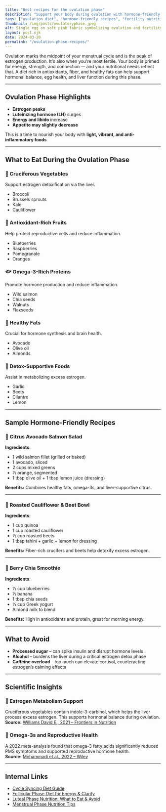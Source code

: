 ```yaml
---
title: "Best recipes for the ovulation phase"
description: "Support your body during ovulation with hormone-friendly recipes that balance estrogen and boost fertility. Includes easy, antioxidant-rich meal ideas."
tags: ["ovulation diet", "hormone-friendly recipes", "fertility nutrition"]
thumbnail: /img/posts/ovulatoryphase.jpeg
alt: Single egg on soft pink fabric symbolizing ovulation and fertility
layout: post.njk
date: 2024-03-20
permalink: "/ovulation-phase-recipes/"
---
```


Ovulation marks the midpoint of your menstrual cycle and is the peak of estrogen production. It's also when you're most fertile. Your body is primed for energy, strength, and connection — and your nutritional needs reflect that. A diet rich in antioxidants, fiber, and healthy fats can help support hormonal balance, egg health, and liver function during this phase.

---

## Ovulation Phase Highlights

- **Estrogen peaks**
- **Luteinizing hormone (LH)** surges
- **Energy and libido** increase
- **Appetite may slightly decrease**

This is a time to nourish your body with **light, vibrant, and anti-inflammatory foods**.

---

## What to Eat During the Ovulation Phase

### 🥦 Cruciferous Vegetables
Support estrogen detoxification via the liver.

- Broccoli  
- Brussels sprouts  
- Kale  
- Cauliflower

### 🍓 Antioxidant-Rich Fruits
Help protect reproductive cells and reduce inflammation.

- Blueberries  
- Raspberries  
- Pomegranate  
- Oranges

### 🐟 Omega-3-Rich Proteins
Promote hormone production and reduce inflammation.

- Wild salmon  
- Chia seeds  
- Walnuts  
- Flaxseeds

### 🥑 Healthy Fats
Crucial for hormone synthesis and brain health.

- Avocado  
- Olive oil  
- Almonds

### 🧄 Detox-Supportive Foods
Assist in metabolizing excess estrogen.

- Garlic  
- Beets  
- Cilantro  
- Lemon

---

## Sample Hormone-Friendly Recipes

### 🥗 Citrus Avocado Salmon Salad

**Ingredients:**
- 1 wild salmon fillet (grilled or baked)  
- 1 avocado, sliced  
- 2 cups mixed greens  
- ½ orange, segmented  
- 1 tbsp olive oil + 1 tbsp lemon juice (dressing)

**Benefits:** Combines healthy fats, omega-3s, and liver-supportive citrus.

---

### 🍲 Roasted Cauliflower & Beet Bowl

**Ingredients:**
- 1 cup quinoa  
- 1 cup roasted cauliflower  
- ½ cup roasted beets  
- 1 tbsp tahini + garlic + lemon for dressing

**Benefits:** Fiber-rich crucifers and beets help detoxify excess estrogen.

---

### 🥣 Berry Chia Smoothie

**Ingredients:**
- ½ cup blueberries  
- ½ banana  
- 1 tbsp chia seeds  
- ½ cup Greek yogurt  
- Almond milk to blend

**Benefits:** High in antioxidants and protein, great for morning energy.

---

## What to Avoid

- **Processed sugar** – can spike insulin and disrupt hormone levels  
- **Alcohol** – burdens the liver during a critical estrogen detox phase  
- **Caffeine overload** – too much can elevate cortisol, counteracting estrogen’s calming effects

---

## Scientific Insights

### 🧪 Estrogen Metabolism Support
Cruciferous vegetables contain indole-3-carbinol, which helps the liver process excess estrogen. This supports hormonal balance during ovulation.  
**Source:** [Williams David E., 2021 – Frontiers in Nutrition](https://www.frontiersin.org/journals/nutrition/articles/10.3389/fnut.2021.734334/full)

### 🧬 Omega-3s and Reproductive Health
A 2022 meta-analysis found that omega-3 fatty acids significantly reduced PMS symptoms and supported reproductive hormone health.  
**Source:** [Mohammadi et al., 2022 – Wiley](https://obgyn.onlinelibrary.wiley.com/doi/10.1111/jog.15217)

---

## Internal Links

- [Cycle Syncing Diet Guide](/cycle-syncing-diet-guide)  
- [Follicular Phase Diet for Energy & Clarity](/follicular-phase-diet)  
- [Luteal Phase Nutrition: What to Eat & Avoid](/luteal-phase-nutrition)
- [Menstrual Phase Nutrition Tips](/menstrual-phase-nutrition)
